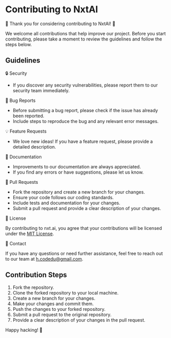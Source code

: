 # Contributing to NxtAI

🎉 Thank you for considering contributing to NxtAI! 🎉

We welcome all contributions that help improve our project. Before you start contributing, please take a moment to review the guidelines and follow the steps below.

## Guidelines

🔒 Security

- If you discover any security vulnerabilities, please report them to our security team immediately.

🐛 Bug Reports

- Before submitting a bug report, please check if the issue has already been reported.
- Include steps to reproduce the bug and any relevant error messages.

💡 Feature Requests

- We love new ideas! If you have a feature request, please provide a detailed description.

📝 Documentation

- Improvements to our documentation are always appreciated.
- If you find any errors or have suggestions, please let us know.

🤝 Pull Requests

- Fork the repository and create a new branch for your changes.
- Ensure your code follows our coding standards.
- Include tests and documentation for your changes.
- Submit a pull request and provide a clear description of your changes.

📄 License

By contributing to nxt.ai, you agree that your contributions will be licensed under the [MIT License](https://opensource.org/licenses/MIT).

📧 Contact

If you have any questions or need further assistance, feel free to reach out to our team at [h.codedu@gmail.com](mailto:h.codedu@gmail.com).

## Contribution Steps

1. Fork the repository.
2. Clone the forked repository to your local machine.
3. Create a new branch for your changes.
4. Make your changes and commit them.
5. Push the changes to your forked repository.
6. Submit a pull request to the original repository.
7. Provide a clear description of your changes in the pull request.

Happy hacking! 🚀

